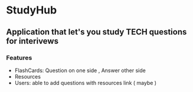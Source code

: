 # StudyHub


## Application that let's you study TECH questions for interivews 

### Features
- FlashCards: Question on one side , Answer other side
- Resources
- Users: able to add questions with resources link ( maybe ) 

